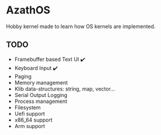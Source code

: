 # AzathOS

Hobby kernel made to learn how OS kernels are implemented.

## TODO

* Framebuffer based Text UI :heavy_check_mark:
* Keyboard Input :heavy_check_mark:
* Paging
* Memory management
* Klib data-structures: string, map, vector...
* Serial Output Logging
* Process management
* Filesystem
* Uefi support
* x86_64 support
* Arm support